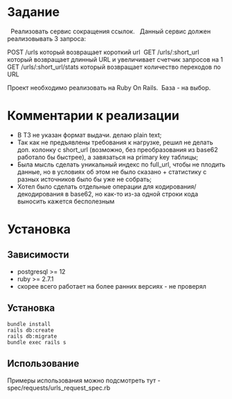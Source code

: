 # Задание 
 
Реализовать сервис сокращения ссылок.  
Данный сервис должен реализовывать 3 запроса: 

POST /urls который возвращает короткий url 
GET /urls/:short_url который возвращает длинный URL и увеличивает счетчик запросов на 1 
GET /urls/:short_url/stats который возвращает количество переходов по URL 

Проект необходимо реализовать на Ruby On Rails. 
База - на выбор. 

# Комментарии к реализации

- В ТЗ не указан формат выдачи. делаю plain text;
- Так как не предъявлены требования к нагрузке, решил не делать доп. колонку с short_url (возможно, без преобразования из base62 работало бы быстрее), а завязаться на primary key таблицы;
- Была мысль сделать уникальный индекс по full_url, чтобы не плодить данные, но в условиях об этом не было сказано + статистику с разных источников было бы уже не собрать;
- Хотел было сделать отдельные операции для кодирования/декодирования в base62, но как-то из-за одной строки кода выносить кажется бесполезным

# Установка

## Зависимости 
  - postgresql >= 12
  - ruby >= 2.7.1
  - скорее всего работает на более ранних версиях - не проверял

## Установка
```
bundle install
rails db:create 
rails db:migrate
bundle exec rails s
```

## Использование
Примеры использования можно подсмотреть тут - spec/requests/urls_request_spec.rb 
